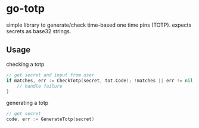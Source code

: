 # go-totp
simple library to generate/check time-based one time pins (TOTP). expects secrets as base32 strings.

## Usage
checking a totp
```go
// get secret and input from user
if matches, err := CheckTotp(secret, tot.Code); !matches || err != nil {
	// handle failure
}
```
generating a totp
```go
// get secret
code, err := GenerateTotp(secret)
```

